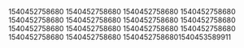 1540452758680
1540452758680
1540452758680
1540452758680
1540452758680
1540452758680
1540452758680
1540452758680
1540452758680
1540452758680
1540452758680
1540452758680
1540452758680
1540452758680
15404527586801540453589911